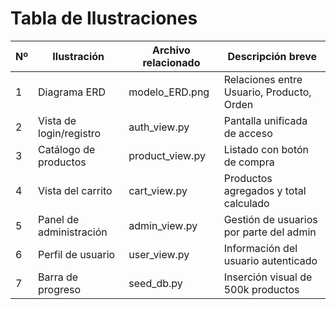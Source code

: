 # Tabla de Ilustraciones

| Nº | Ilustración             | Archivo relacionado       | Descripción breve                          |
|----|-------------------------|---------------------------|--------------------------------------------|
| 1  | Diagrama ERD            | modelo_ERD.png            | Relaciones entre Usuario, Producto, Orden  |
| 2  | Vista de login/registro | auth_view.py              | Pantalla unificada de acceso               |
| 3  | Catálogo de productos   | product_view.py           | Listado con botón de compra                |
| 4  | Vista del carrito       | cart_view.py              | Productos agregados y total calculado      |
| 5  | Panel de administración | admin_view.py             | Gestión de usuarios por parte del admin    |
| 6  | Perfil de usuario       | user_view.py              | Información del usuario autenticado        |
| 7  | Barra de progreso       | seed_db.py                | Inserción visual de 500k productos         |
